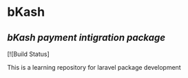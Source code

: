 # bKash 
## _bKash payment intigration package_


[![Build Status]

This is a learning repository for laravel package development
